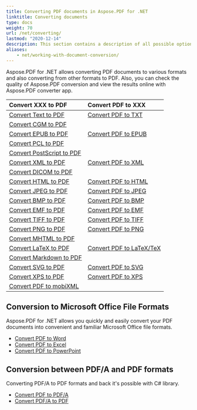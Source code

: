 ```yaml
---
title: Converting PDF documents in Aspose.PDF for .NET
linktitle: Converting documents
type: docs
weight: 70
url: /net/converting/
lastmod: "2020-12-14"
description: This section contains a description of all possible options for converting PDF documents on C# using the Aspose.PDF library.
aliases:
    - net/working-with-document-conversion/
---
```


Aspose.PDF for .NET allows converting PDF documents to various formats and also converting from other formats to PDF. Also, you can check the quality of Aspose.PDF conversion and view the results online with Aspose.PDF converter app. 

| Convert XXX to PDF | Convert PDF to XXX |
| :---------------- | :------------------ |
| [Convert Text to PDF](/pdf/net/convert-text-to-pdf/) | [Convert PDF to TXT](/pdf/net/convert-pdf-to-txt/) |
| [Convert CGM to PDF](/pdf/net/convert-cgm-to-pdf/) | |
| [Convert EPUB to PDF](/pdf/net/convert-epub-to-pdf/) | [Convert PDF to EPUB](/pdf/net/convert-pdf-to-epub/)
| [Convert PCL to PDF](/pdf/net/convert-pcl-to-pdf/) | |
| [Convert PostScript to PDF](/pdf/net/convert-postscript-to-pdf/)
| [Convert XML to PDF](/pdf/net/convert-xml-to-pdf/) | [Convert PDF to XML](/pdf/net/convert-pdf-to-xml/) |
| [Convert DICOM to PDF](/pdf/net/convert-dicom-to-pdf/)
| [Convert HTML to PDF](/pdf/net/convert-html-to-pdf/) | [Convert PDF to HTML](/pdf/net/convert-pdf-to-html/) |
| [Convert JPEG to PDF](/pdf/net/convert-images-to-pdf/) | [Convert PDF to JPEG](/pdf/net/convert-pdf-pages-to-jpeg-image/) |
| [Convert BMP to PDF](/pdf/net/convert-bmp-to-pdf/) | [Convert PDF to BMP](/pdf/net/convert-pdf-pages-to-bmp-image/) |
| [Convert EMF to PDF](/pdf/net/convert-emf-to-pdf/) | [Convert PDF to EMF](/pdf/net/convert-pdf-pages-to-emf-image/) |
| [Convert TIFF to PDF](/pdf/net/convert-tiff-to-pdf/) | [Convert PDF to TIFF](/pdf/net/convert-pdf-pages-to-tiff-image/) |
| [Convert PNG to PDF](/pdf/net/convert-png-to-pdf/) | [Convert PDF to PNG](/pdf/net/convert-pdf-pages-to-png-image/) |
| [Convert MHTML to PDF](/pdf/net/convert-mhtml-to-pdf/)
| [Convert LaTeX to PDF](/pdf/net/convert-latex-tex-to-pdf/) | [Convert PDF to LaTeX/TeX](/pdf/net/convert-pdf-to-latex-tex/) |
| [Convert Markdown to PDF](/pdf/net/convert-markdown-to-pdf/) | |
| [Convert SVG to PDF](/pdf/net/convert-svg-to-pdf/) | [Convert PDF to SVG](/pdf/net/convert-pdf-to-svg/) |
| [Convert XPS to PDF](/pdf/net/convert-xps-to-pdf/) | [Convert PDF to XPS](/pdf/net/convert-pdf-to-xps/) |
| [Convert PDF to mobiXML](/pdf/net/convert-pdf-to-mobixml/) | |

## Conversion to Microsoft Office File Formats

Aspose.PDF for .NET allows you quickly and easily convert your PDF documents into convenient and familiar Microsoft Office file formats.

- [Convert PDF to Word](/pdf/net/convert-pdf-to-doc/)
- [Convert PDF to Excel](/pdf/net/convert-pdf-to-excel/)
- [Convert PDF to PowerPoint](/pdf/net/convert-pdf-to-powerpoint/)

## Conversion between PDF/A and PDF formats

Converting  PDF/A to PDF formats and back it's possible with C# library.

- [Convert PDF to PDF/A](/pdf/net/convert-pdf-file-to-pdfa/)
- [Convert PDF/A to PDF](/pdf/net/convert-pdfa-to-pdf/)